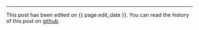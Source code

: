 ------------------------------
This post has been edited on {{ page.edit_date }}. You can read the history of this post on [github]({{page.edit_url}}).
